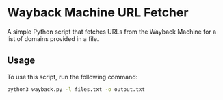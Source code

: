 # Wayback Machine URL Fetcher

A simple Python script that fetches URLs from the Wayback Machine for a list of domains provided in a file.

## Usage

To use this script, run the following command:

```bash
python3 wayback.py -l files.txt -o output.txt
